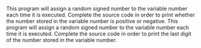 This program will assign a random signed number to the variable number each time it is executed. Complete the source code in order to print whether the number stored in the variable number is positive or negative.
This program will assign a random signed number to the variable number each time it is executed. Complete the source code in order to print the last digit of the number stored in the variable number.
